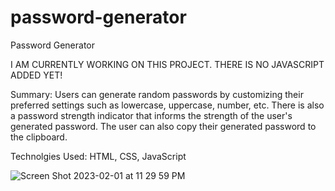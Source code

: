 # password-generator

Password Generator

I AM CURRENTLY WORKING ON THIS PROJECT. THERE IS NO JAVASCRIPT ADDED YET!


Summary: Users can generate random passwords by customizing their preferred settings such as lowercase, uppercase, number, etc. 
There is also a password strength indicator that informs the strength of the user's generated password. The user can also copy their generated password to the clipboard.

Technolgies Used: HTML, CSS, JavaScript

![Screen Shot 2023-02-01 at 11 29 59 PM](https://user-images.githubusercontent.com/97071278/216231982-675ae301-0f8b-4d42-8de0-93da3378e266.png)
